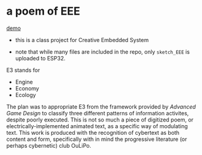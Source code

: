 # a poem of EEE

[demo](https://youtu.be/kPq9UTl7eHk)

* this is a class project for Creative Embedded System

* note that while many files are included in the repo, only `sketch_EEE` is uploaded to ESP32.


E3 stands for
- Engine
- Economy
- Ecology

The plan was to appropriate E3 from the framework provided by *Advanced Game Design* to classify three different patterns of information activites, despite poorly executed. 
This is not so much a piece of digitized poem, or electrically-implemented animated text, as a specific way of modulating text. This work is produced with the recognition of cybertext as both content and form, specifically with in mind the progressive literature (or perhaps cybernetic) club OuLiPo.
